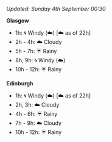 *Updated: Sunday 4th September 00:30*

**Glasgow**

* 1h: :cyclone: Windy (:cloud:) [:cloud: as of 22h]
* 2h - 4h: :cloud: Cloudy
* 5h - 7h: :umbrella: Rainy
* 8h, 9h: :cyclone: Windy (:cloud:)
* 10h - 12h: :umbrella: Rainy

**Edinburgh**

* 1h: :cyclone: Windy (:cloud:) [:cloud: as of 22h]
* 2h, 3h: :cloud: Cloudy
* 4h - 6h: :umbrella: Rainy
* 7h - 9h: :cloud: Cloudy
* 10h - 12h: :umbrella: Rainy
